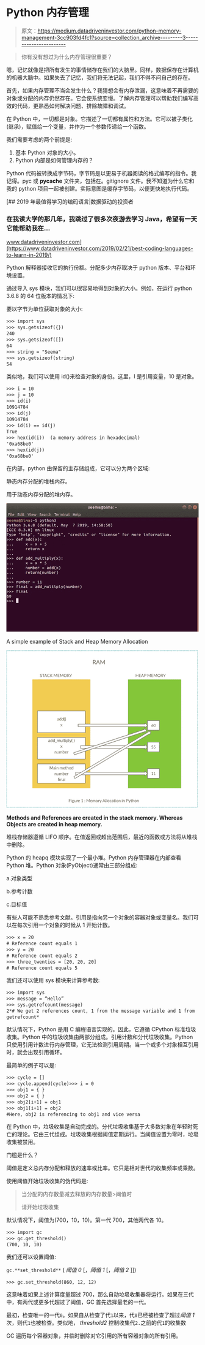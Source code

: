# Python 内存管理

> 原文：<https://medium.datadriveninvestor.com/python-memory-management-3cc903fd4fc1?source=collection_archive---------3----------------------->

> 你有没有想过为什么内存管理很重要？

嗯，记忆就像是把所有发生的事情储存在我们的大脑里。同样，数据保存在计算机的机器大脑中。如果失去了记忆，我们将无法记起，我们不得不问自己的存在。

首先，如果内存管理不当会发生什么？我猜想会有内存泄漏，这意味着不再需要的对象或分配的内存仍然存在。它会使系统变慢。了解内存管理可以帮助我们编写高效的代码，更熟悉如何解决问题、排除故障和调试。

在 Python 中，一切都是对象。它描述了一切都有属性和方法。它可以被子类化(继承)，赋值给一个变量，并作为一个参数传递给一个函数。

我们需要考虑的两个前提是:

1.  基本 Python 对象的大小。
2.  Python 内部是如何管理内存的？

Python 代码被转换成字节码，字节码是以更易于机器阅读的格式编写的指令。我记得。pyc 或 __pycache__ 文件夹，包括在。gitignore 文件。我不知道为什么它和我的 python 项目一起被创建。实际意图是缓存字节码，以便更快地执行代码。

[](https://www.datadriveninvestor.com/2019/02/21/best-coding-languages-to-learn-in-2019/) [## 2019 年最值得学习的编码语言|数据驱动的投资者

### 在我读大学的那几年，我跳过了很多次夜游去学习 Java，希望有一天它能帮助我在…

www.datadriveninvestor.com](https://www.datadriveninvestor.com/2019/02/21/best-coding-languages-to-learn-in-2019/) 

Python 解释器接收它的执行份额。分配多少内存取决于 python 版本、平台和环境设置。

通过导入 sys 模块，我们可以很容易地得到对象的大小。例如，在运行 python 3.6.8 的 64 位版本的情况下:

要以字节为单位获取对象的大小:

```
>>> import sys
>>> sys.getsizeof({})
240
>>> sys.getsizeof([])
64
>>> string = "Seema"
>>> sys.getsizeof(string)
54
```

类似地，我们可以使用 id()来检查对象的身份。这里，I 是引用变量，10 是对象。

```
>>> i = 10
>>> j = 10
>>> id(i)
10914784
>>> id(j)
10914784
>>> id(i) == id(j)
True
>>> hex(id(i))  (a memory address in hexadecimal)
'0xa68be0'
>>> hex(id(j))
'0xa68be0'
```

在内部，python 由保留的主存储组成，它可以分为两个区域:

静态内存分配的堆栈内存。

用于动态内存分配的堆内存。

![](img/4fe39e62831d9d4591b76d07a7644340.png)

A simple example of Stack and Heap Memory Allocation

![](img/d026532535a3a3bec27d3f7f84e0e624.png)

**Methods and References are created in the stack memory. Whereas Objects are created in heap memory.**

堆栈存储器遵循 LIFO 顺序。在值返回或超出范围后，最近的函数或方法将从堆栈中删除。

Python 的 heapq 模块实现了一个最小堆。Python 内存管理器在内部查看 Python 堆。Python 对象(PyObject)通常由三部分组成:

a.对象类型

b.参考计数

c.目标值

有些人可能不熟悉参考文献。引用是指向另一个对象的容器对象或变量名。我们可以在每次引用一个对象的时候从 1 开始计数。

```
>>> x = 20
# Reference count equals 1
>>> y = 20
# Reference count equals 2
>>> three_twenties = [20, 20, 20]
# Reference count equals 5
```

我们还可以使用 sys 模块来计算参考数:

```
>>> import sys
>>> message = “Hello”
>>> sys.getrefcount(message)
2*# We get 2 references count, 1 from the message variable and 1 from getrefcount*
```

默认情况下，Python 是用 C 编程语言实现的。因此，它遵循 CPython 标准垃圾收集。Python 中的垃圾收集由两部分组成。引用计数和分代垃圾收集。Python 只使用引用计数进行内存管理，它无法检测引用周期。当一个或多个对象相互引用时，就会出现引用循环。

最简单的例子可以是:

```
>>> cycle = []
>>> cycle.append(cycle)>>> i = 0
>>> obj1 = { }
>>> obj2 = { }
>>> obj2[i+1] = obj1
>>> obj1[i+1] = obj2
#Here, obj2 is referencing to obj1 and vice versa
```

在 Python 中，垃圾收集是自动完成的。分代垃圾收集基于大多数对象在年轻时死亡的理论。它由三代组成。垃圾收集根据阈值定期运行。当阈值设置为零时，垃圾收集被禁用。

门槛是什么？

阈值是定义总内存分配和释放的速率或比率。它只是相对世代的收集频率或乘数。

使用阈值开始垃圾收集的伪代码是:

> 当分配的内存数量减去释放的内存数量>阈值时
> 
> 请开始垃圾收集

默认情况下，阈值为(700，10，10)。第一代 700，其他两代各 10。

```
>>> import gc
>>> gc.get_threshold()
(700, 10, 10)
```

我们还可以设置阈值:

`gc.**set_threshold**` ( *阈值 0* [，*阈值 1* [，*阈值 2* ]])

```
>>> gc.set_threshold(860, 12, 12)
```

这意味着如果上述计算度量超过 700，那么自动垃圾收集器将运行。如果在三代中，有两代或更多代超过了阈值，GC 首先选择最老的一代。

最初，检查唯一的一代`0`。如果自从检查了代`1`以来，代`0`已经被检查了超过*阈值 1* 次，则代`1`也被检查。类似地， *threshold2* 控制收集代`2.`之前的代`1`的收集数

GC 遍历每个容器对象，并临时删除对它引用的所有容器对象的所有引用。